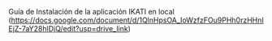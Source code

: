 Guía de Instalación de la aplicación IKATI en local (https://docs.google.com/document/d/1QlnHpsOA_IoWzfzFOu9PHh0rzHHnIEjZ-7aY28hlDjQ/edit?usp=drive_link)
